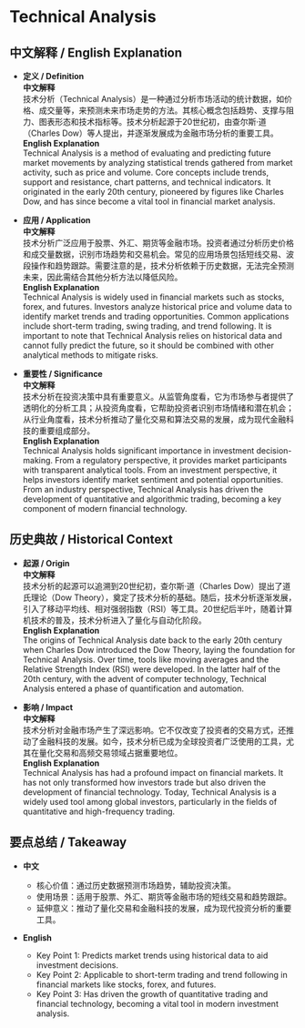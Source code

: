 # Technical Analysis

## 中文解释 / English Explanation

* **定义 / Definition**  
  **中文解释**  
  技术分析（Technical Analysis）是一种通过分析市场活动的统计数据，如价格、成交量等，来预测未来市场走势的方法。其核心概念包括趋势、支撑与阻力、图表形态和技术指标等。技术分析起源于20世纪初，由查尔斯·道（Charles Dow）等人提出，并逐渐发展成为金融市场分析的重要工具。  
  **English Explanation**  
  Technical Analysis is a method of evaluating and predicting future market movements by analyzing statistical trends gathered from market activity, such as price and volume. Core concepts include trends, support and resistance, chart patterns, and technical indicators. It originated in the early 20th century, pioneered by figures like Charles Dow, and has since become a vital tool in financial market analysis.

* **应用 / Application**  
  **中文解释**  
  技术分析广泛应用于股票、外汇、期货等金融市场。投资者通过分析历史价格和成交量数据，识别市场趋势和交易机会。常见的应用场景包括短线交易、波段操作和趋势跟踪。需要注意的是，技术分析依赖于历史数据，无法完全预测未来，因此需结合其他分析方法以降低风险。  
  **English Explanation**  
  Technical Analysis is widely used in financial markets such as stocks, forex, and futures. Investors analyze historical price and volume data to identify market trends and trading opportunities. Common applications include short-term trading, swing trading, and trend following. It is important to note that Technical Analysis relies on historical data and cannot fully predict the future, so it should be combined with other analytical methods to mitigate risks.

* **重要性 / Significance**  
  **中文解释**  
  技术分析在投资决策中具有重要意义。从监管角度看，它为市场参与者提供了透明化的分析工具；从投资角度看，它帮助投资者识别市场情绪和潜在机会；从行业角度看，技术分析推动了量化交易和算法交易的发展，成为现代金融科技的重要组成部分。  
  **English Explanation**  
  Technical Analysis holds significant importance in investment decision-making. From a regulatory perspective, it provides market participants with transparent analytical tools. From an investment perspective, it helps investors identify market sentiment and potential opportunities. From an industry perspective, Technical Analysis has driven the development of quantitative and algorithmic trading, becoming a key component of modern financial technology.

## 历史典故 / Historical Context

* **起源 / Origin**  
  **中文解释**  
  技术分析的起源可以追溯到20世纪初，查尔斯·道（Charles Dow）提出了道氏理论（Dow Theory），奠定了技术分析的基础。随后，技术分析逐渐发展，引入了移动平均线、相对强弱指数（RSI）等工具。20世纪后半叶，随着计算机技术的普及，技术分析进入了量化与自动化阶段。  
  **English Explanation**  
  The origins of Technical Analysis date back to the early 20th century when Charles Dow introduced the Dow Theory, laying the foundation for Technical Analysis. Over time, tools like moving averages and the Relative Strength Index (RSI) were developed. In the latter half of the 20th century, with the advent of computer technology, Technical Analysis entered a phase of quantification and automation.

* **影响 / Impact**  
  **中文解释**  
  技术分析对金融市场产生了深远影响。它不仅改变了投资者的交易方式，还推动了金融科技的发展。如今，技术分析已成为全球投资者广泛使用的工具，尤其在量化交易和高频交易领域占据重要地位。  
  **English Explanation**  
  Technical Analysis has had a profound impact on financial markets. It has not only transformed how investors trade but also driven the development of financial technology. Today, Technical Analysis is a widely used tool among global investors, particularly in the fields of quantitative and high-frequency trading.

## 要点总结 / Takeaway

* **中文**  
  - 核心价值：通过历史数据预测市场趋势，辅助投资决策。  
  - 使用场景：适用于股票、外汇、期货等金融市场的短线交易和趋势跟踪。  
  - 延伸意义：推动了量化交易和金融科技的发展，成为现代投资分析的重要工具。  

* **English**  
  - Key Point 1: Predicts market trends using historical data to aid investment decisions.  
  - Key Point 2: Applicable to short-term trading and trend following in financial markets like stocks, forex, and futures.  
  - Key Point 3: Has driven the growth of quantitative trading and financial technology, becoming a vital tool in modern investment analysis.